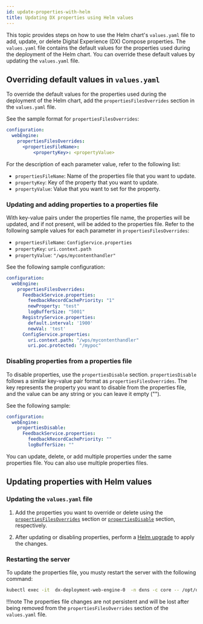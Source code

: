 ```yaml
---
id: update-properties-with-helm
title: Updating DX properties using Helm values
---
```


This topic provides steps on how to use the Helm chart's `values.yaml` file to add, update, or delete Digital Experience (DX) Compose properties. The `values.yaml` file contains the default values for the properties used during the deployment of the Helm chart. You can override these default values by updating the `values.yaml` file.

## Overriding default values in `values.yaml`

To override the default values for the properties used during the deployment of the Helm chart, add the `propertiesFilesOverrides` section in the `values.yaml` file.

See the sample format for `propertiesFilesOverrides`:
  
```yaml
configuration:
  webEngine:
    propertiesFilesOverrides: 
      <propertiesFileName>: 
          <propertyKey>: <propertyValue>
```

For the description of each parameter value, refer to the following list:

- `propertiesFileName`: Name of the properties file that you want to update.
- `propertyKey`: Key of the property that you want to update.
- `propertyValue`: Value that you want to set for the property.

### Updating and adding properties to a properties file

With key-value pairs under the properties file name, the properties will be updated, and if not present, will be added to the properties file.
Refer to the following sample values for each parameter in `propertiesFilesOverrides`:

- `propertiesFileName`: `ConfigService.properties`
- `propertyKey`: `uri.context.path`
- `propertyValue`: `"/wps/mycontenthandler"`

See the following sample configuration:

```yaml
configuration:
  webEngine:
    propertiesFilesOverrides: 
      FeedbackService.properties:
        feedbackRecordCachePriority: "1"
        newProperty: "test"
        logBufferSize: "5001"
      RegistryService.properties:
        default.interval: '1900'
        newVal: 'test'
      ConfigService.properties:
        uri.context.path: "/wps/mycontenthandler"
        uri.poc.protected: "/mypoc"
```

### Disabling properties from a properties file

To disable properties, use the `propertiesDisable` section. `propertiesDisable` follows a similar key-value pair format as `propertiesFilesOverrides`. The key represents the property you want to disable from the properties file, and the value can be any string or you can leave it empty ("").

See the following sample:

```yaml
configuration:
  webEngine:
    propertiesDisable:
      FeedbackService.properties: 
        feedbackRecordCachePriority: ""
        logBufferSize: ""
```

You can update, delete, or add multiple properties under the same properties file. You can also use multiple properties files.

## Updating properties with Helm values

### Updating the `values.yaml` file

1. Add the properties you want to override or delete using the [`propertiesFilesOverrides`](#overriding-default-values-in-valuesyaml) section or [`propertiesDisable`](#disabling-properties-from-a-properties-file) section, respectively.

2. After updating or disabling properties, perform a [Helm upgrade](helm_upgrade_values.md) to apply the changes.

### Restarting the server

To update the properties file, you musty restart the server with the following command:

```sh
kubectl exec -it  dx-deployment-web-engine-0  -n dxns -c core -- /opt/openliberty/wlp/usr/svrcfg/bin/restart.sh
```

!!!note
    The properties file changes are not persistent and will be lost after being removed from the `propertiesFilesOverrides` section of the `values.yaml` file.